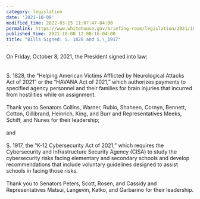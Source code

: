 ```yaml
---
category: legislation
date: '2021-10-08'
modified_time: 2022-03-15 11:07:47-04:00
permalink: https://www.whitehouse.gov/briefing-room/legislation/2021/10/08/bills-signed-s-1828-and-s-1917/
published_time: 2021-10-08 12:08:16-04:00
title: "Bills Signed: S. 1828 and S.\_1917"
---
```

 
On Friday, October 8, 2021, the President signed into law:  
   
   
S. 1828, the “Helping American Victims Afflicted by Neurological Attacks
Act of 2021” or the “HAVANA Act of 2021,” which authorizes payments to
specified agency personnel and their families for brain injuries that
incurred from hostilities while on assignment.  
   
Thank you to Senators Collins, Warner, Rubio, Shaheen, Cornyn, Bennett,
Cotton, Gillibrand, Heinrich, King, and Burr and Representatives Meeks,
Schiff, and Nunes for their leadership;  
   
and   
   
S. 1917, the “K-12 Cybersecurity Act of 2021,” which requires the
Cybersecurity and Infrastructure Security Agency (CISA) to study the
cybersecurity risks facing elementary and secondary schools and develop
recommendations that include voluntary guidelines designed to assist
schools in facing those risks.  
   
Thank you to Senators Peters, Scott, Rosen, and Cassidy and
Representatives Matsui, Langevin, Katko, and Garbarino for their
leadership.
